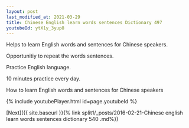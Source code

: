 ```yaml
---
layout: post
last_modified_at: 2021-03-29
title: Chinese English learn words sentences Dictionary 497 
youtubeId: ytX1y_3yup8
---
```

 
 
Helps to learn English words and sentences for Chinese speakers.

Opportunitiy to repeat the words sentences. 

Practice English language. 
 
10 minutes practice every day. 
 
How to learn English words and sentences for Chinese speakers 
 
{% include youtubePlayer.html id=page.youtubeId %}
 
 
[Next]({{ site.baseurl }}{% link  split1/_posts/2016-02-21-Chinese english learn words sentences dictionary 540 .md%})
 
